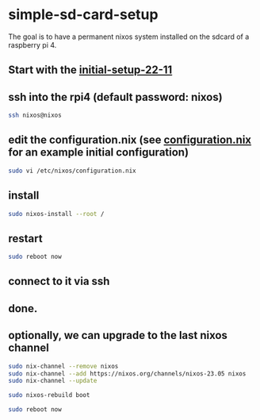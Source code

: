 # simple-sd-card-setup
The goal is to have a permanent nixos system installed on the sdcard of a raspberry pi 4.

## Start with the [initial-setup-22-11](../initial-setup-22-11)

## ssh into the rpi4 (default password: nixos)
``` bash 
ssh nixos@nixos
```

## edit the configuration.nix (see [configuration.nix](./configuration.nix) for an example initial configuration)
``` bash
sudo vi /etc/nixos/configuration.nix
```

## install 
``` bash
sudo nixos-install --root /
```

## restart
``` bash
sudo reboot now
```

## connect to it via ssh
## done.

## optionally, we can upgrade to the last nixos channel
``` bash
sudo nix-channel --remove nixos 
sudo nix-channel --add https://nixos.org/channels/nixos-23.05 nixos 
sudo nix-channel --update

sudo nixos-rebuild boot

sudo reboot now
```
